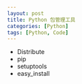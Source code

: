```yaml
---
layout: post
title: Python 包管理工具
categories: [Python]
tags: [Python, Code]
---
```



- Distribute
- pip
- setuptools
- easy_install


